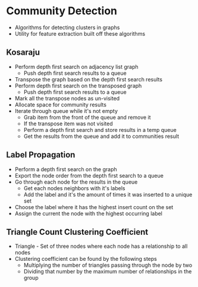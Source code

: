
# Community Detection 

* Algorithms for detecting clusters in graphs
* Utility for feature extraction built off these algorithms

## Kosaraju

* Perform depth first search on adjacency list graph
	* Push depth first search results to a queue
* Transpose the graph based on the depth first search results
* Perform depth first search on the transposed graph
	* Push depth first search results to a queue
* Mark all the transpose nodes as un-visited 
* Allocate space for community results
* Iterate through queue while it's not empty
	* Grab item from the front of the queue and remove it
	* If the transpose item was not visited
	* Perform a depth first search and store results in a temp queue
	* Get the results from the queue and add it to communities result

## Label Propagation

* Perform a depth first search on the graph
* Export the node order from the depth first search to a queue
* Go through each node for the results in the queue
	* Get each nodes neighbors with it's labels
	* Add the label and it's the amount of times it was inserted to a unique set
* Choose the label where it has the highest insert count on the set
* Assign the current the node with the highest occurring label


## Triangle Count Clustering Coefficient

* Triangle - Set of three nodes where each node has a relationship to all nodes
* Clustering coefficient can be found by the following steps
	* Multiplying the number of triangles passing through the node by two
	* Dividing that number by the maximum number of relationships in the group